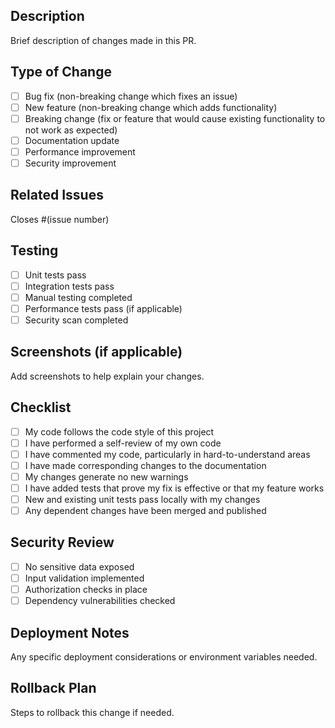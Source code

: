## Description
Brief description of changes made in this PR.

## Type of Change
- [ ] Bug fix (non-breaking change which fixes an issue)
- [ ] New feature (non-breaking change which adds functionality)
- [ ] Breaking change (fix or feature that would cause existing functionality to not work as expected)
- [ ] Documentation update
- [ ] Performance improvement
- [ ] Security improvement

## Related Issues
Closes #(issue number)

## Testing
- [ ] Unit tests pass
- [ ] Integration tests pass
- [ ] Manual testing completed
- [ ] Performance tests pass (if applicable)
- [ ] Security scan completed

## Screenshots (if applicable)
Add screenshots to help explain your changes.

## Checklist
- [ ] My code follows the code style of this project
- [ ] I have performed a self-review of my own code
- [ ] I have commented my code, particularly in hard-to-understand areas
- [ ] I have made corresponding changes to the documentation
- [ ] My changes generate no new warnings
- [ ] I have added tests that prove my fix is effective or that my feature works
- [ ] New and existing unit tests pass locally with my changes
- [ ] Any dependent changes have been merged and published

## Security Review
- [ ] No sensitive data exposed
- [ ] Input validation implemented
- [ ] Authorization checks in place
- [ ] Dependency vulnerabilities checked

## Deployment Notes
Any specific deployment considerations or environment variables needed.

## Rollback Plan
Steps to rollback this change if needed.
